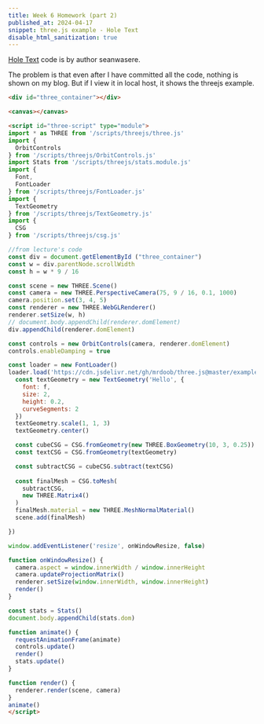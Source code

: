 ```yaml
---
title: Week 6 Homework (part 2)
published_at: 2024-04-17
snippet: three.js example - Hole Text
disable_html_sanitization: true
---
```

[Hole Text](https://jsfiddle.net/seanwasere/pa259mx1/) code is by author seanwasere.

The problem is that even after I have committed all the code, nothing is shown on my blog. But if I view it in local host, it shows the threejs example.

<div id="three_container"></div>

<canvas></canvas>

<script id="three-script" type="module">
import * as THREE from '/scripts/threejs/three.js'
import {
  OrbitControls
} from '/scripts/threejs/OrbitControls.js'
import Stats from '/scripts/threejs/stats.module.js'
import {
  Font,
  FontLoader
} from '/scripts/threejs/FontLoader.js'
import {
  TextGeometry
} from '/scripts/threejs/TextGeometry.js'
import {
  CSG
} from '/scripts/threejs/csg.js'

//from lecture's code
const div = document.getElementById ("three_container")
const w = div.parentNode.scrollWidth
const h = w * 9 / 16

const scene = new THREE.Scene()
const camera = new THREE.PerspectiveCamera(75, 9 / 16, 0.1, 1000)
camera.position.set(3, 4, 5)
const renderer = new THREE.WebGLRenderer()
renderer.setSize(w, h)
// document.body.appendChild(renderer.domElement)
div.appendChild(renderer.domElement)

const controls = new OrbitControls(camera, renderer.domElement)
controls.enableDamping = true

const loader = new FontLoader()
loader.load('https://cdn.jsdelivr.net/gh/mrdoob/three.js@master/examples/fonts/helvetiker_bold.typeface.json', function(f) {
  const textGeometry = new TextGeometry('Hello', {
    font: f,
    size: 2,
    height: 0.2,
    curveSegments: 2
  })
  textGeometry.scale(1, 1, 3)
  textGeometry.center()

  const cubeCSG = CSG.fromGeometry(new THREE.BoxGeometry(10, 3, 0.25))
  const textCSG = CSG.fromGeometry(textGeometry)

  const subtractCSG = cubeCSG.subtract(textCSG)
  
  const finalMesh = CSG.toMesh(
    subtractCSG,
    new THREE.Matrix4()
  )
  finalMesh.material = new THREE.MeshNormalMaterial()
  scene.add(finalMesh)

})

window.addEventListener('resize', onWindowResize, false)

function onWindowResize() {
  camera.aspect = window.innerWidth / window.innerHeight
  camera.updateProjectionMatrix()
  renderer.setSize(window.innerWidth, window.innerHeight)
  render()
}

const stats = Stats()
document.body.appendChild(stats.dom)

function animate() {
  requestAnimationFrame(animate)
  controls.update()
  render()
  stats.update()
}

function render() {
  renderer.render(scene, camera)
}
animate()
</script>

```html
<div id="three_container"></div>

<canvas></canvas>

<script id="three-script" type="module">
import * as THREE from '/scripts/threejs/three.js'
import {
  OrbitControls
} from '/scripts/threejs/OrbitControls.js'
import Stats from '/scripts/threejs/stats.module.js'
import {
  Font,
  FontLoader
} from '/scripts/threejs/FontLoader.js'
import {
  TextGeometry
} from '/scripts/threejs/TextGeometry.js'
import {
  CSG
} from '/scripts/threejs/csg.js'

//from lecture's code
const div = document.getElementById ("three_container")
const w = div.parentNode.scrollWidth
const h = w * 9 / 16

const scene = new THREE.Scene()
const camera = new THREE.PerspectiveCamera(75, 9 / 16, 0.1, 1000)
camera.position.set(3, 4, 5)
const renderer = new THREE.WebGLRenderer()
renderer.setSize(w, h)
// document.body.appendChild(renderer.domElement)
div.appendChild(renderer.domElement)

const controls = new OrbitControls(camera, renderer.domElement)
controls.enableDamping = true

const loader = new FontLoader()
loader.load('https://cdn.jsdelivr.net/gh/mrdoob/three.js@master/examples/fonts/helvetiker_bold.typeface.json', function(f) {
  const textGeometry = new TextGeometry('Hello', {
    font: f,
    size: 2,
    height: 0.2,
    curveSegments: 2
  })
  textGeometry.scale(1, 1, 3)
  textGeometry.center()

  const cubeCSG = CSG.fromGeometry(new THREE.BoxGeometry(10, 3, 0.25))
  const textCSG = CSG.fromGeometry(textGeometry)

  const subtractCSG = cubeCSG.subtract(textCSG)
  
  const finalMesh = CSG.toMesh(
    subtractCSG,
    new THREE.Matrix4()
  )
  finalMesh.material = new THREE.MeshNormalMaterial()
  scene.add(finalMesh)

})

window.addEventListener('resize', onWindowResize, false)

function onWindowResize() {
  camera.aspect = window.innerWidth / window.innerHeight
  camera.updateProjectionMatrix()
  renderer.setSize(window.innerWidth, window.innerHeight)
  render()
}

const stats = Stats()
document.body.appendChild(stats.dom)

function animate() {
  requestAnimationFrame(animate)
  controls.update()
  render()
  stats.update()
}

function render() {
  renderer.render(scene, camera)
}
animate()
</script>
```